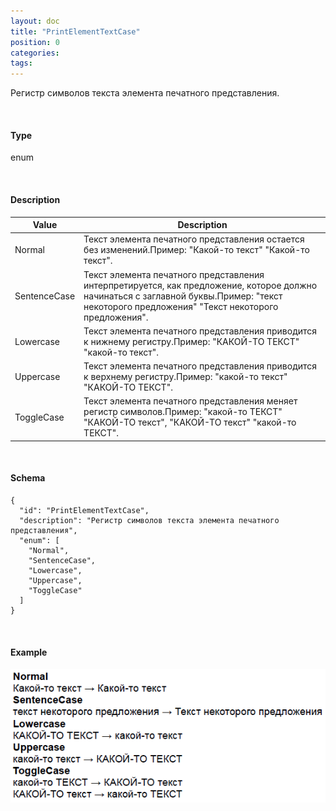 ```yaml
---
layout: doc
title: "PrintElementTextCase"
position: 0
categories: 
tags: 
---
```


Регистр символов текста элемента печатного представления.

   

#### Type

enum

  

#### Description  

|Value|Description|
|-----|-----------|
|Normal|Текст элемента печатного представления остается без изменений.Пример: "Какой-то текст"  "Какой-то текст".|
|SentenceCase|Текст элемента печатного представления интерпретируется, как предложение, которое должно начинаться с заглавной буквы.Пример: "текст некоторого предложения"  "Текст некоторого предложения".|
|Lowercase|Текст элемента печатного представления приводится к нижнему регистру.Пример: "КАКОЙ-ТО ТЕКСТ"  "какой-то текст".|
|Uppercase|Текст элемента печатного представления приводится к верхнему регистру.Пример: "какой-то текст"  "КАКОЙ-ТО ТЕКСТ".|
|ToggleCase|Текст элемента печатного представления меняет регистр символов.Пример: "какой-то ТЕКСТ"  "КАКОЙ-ТО текст", "КАКОЙ-ТО текст"  "какой-то ТЕКСТ".|

    

#### Schema

```
{
  "id": "PrintElementTextCase",
  "description": "Регистр символов текста элемента печатного представления",
  "enum": [
    "Normal",
    "SentenceCase",
    "Lowercase",
    "Uppercase",
    "ToggleCase"
  ]
}
```

   

#### Example

![](PrintElementTextCase.PNG)

 

 

